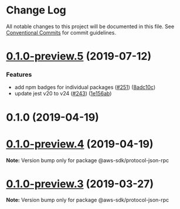 # Change Log

All notable changes to this project will be documented in this file.
See [Conventional Commits](https://conventionalcommits.org) for commit guidelines.

# [0.1.0-preview.5](https://github.com/aws/aws-sdk-js-v3/compare/@aws-sdk/protocol-json-rpc@0.1.0-preview.3...@aws-sdk/protocol-json-rpc@0.1.0-preview.5) (2019-07-12)


### Features

* add npm badges for individual packages ([#251](https://github.com/aws/aws-sdk-js-v3/issues/251)) ([8adc10c](https://github.com/aws/aws-sdk-js-v3/commit/8adc10c))
* update jest v20 to v24 ([#243](https://github.com/aws/aws-sdk-js-v3/issues/243)) ([1e156ab](https://github.com/aws/aws-sdk-js-v3/commit/1e156ab))



# 0.1.0 (2019-04-19)





# [0.1.0-preview.4](https://github.com/aws/aws-sdk-js-v3/compare/@aws-sdk/protocol-json-rpc@0.1.0-preview.3...@aws-sdk/protocol-json-rpc@0.1.0-preview.4) (2019-04-19)

**Note:** Version bump only for package @aws-sdk/protocol-json-rpc

# [0.1.0-preview.3](https://github.com/aws/aws-sdk-js-v3/compare/@aws-sdk/protocol-json-rpc@0.1.0-preview.2...@aws-sdk/protocol-json-rpc@0.1.0-preview.3) (2019-03-27)

**Note:** Version bump only for package @aws-sdk/protocol-json-rpc
